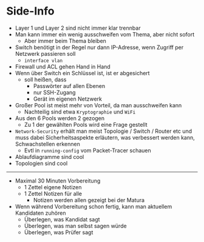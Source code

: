 Side-Info
=========

- Layer 1 und Layer 2 sind nicht immer klar trennbar
- Man kann immer ein wenig ausschweifen vom Thema, aber nicht sofort
    - Aber immer beim Thema bleiben
- Switch benötigt in der Regel nur dann IP-Adresse, wenn Zugriff per Netzwerk passieren soll
    - ``interface vlan``
- Firewall und ACL gehen Hand in Hand
- Wenn über Switch ein Schlüssel ist, ist er abgesichert
    - soll heißen, dass
        - Passwörter auf allen Ebenen
        - nur SSH-Zugang
        - Gerät im eigenen Netzwerk
- Großer Pool ist meist mehr von Vorteil, da man ausschweifen kann
    - Nachteilig sind etwa ``Kryptographie`` und ``WiFi``
- Aus den 6 Pools werden 2 gezogen
    - Zu 1 der gewählten Pools wird eine Frage gestellt
- ``Network-Security`` erhält man meist Topologie / Switch / Router etc und muss dabei Sicherheitsaspekte erläutern, was verbessert werden kann, Schwachstellen erkennen
    - Evtl in ``running-config`` vom Packet-Tracer schauen
- Ablaufdiagramme sind cool
- Topologien sind cool


------


- Maximal 30 Minuten Vorbereitung
    - 1 Zettel eigene Notizen
    - 1 Zettel Notizen für alle
        - Notizen werden allen gezeigt bei der Matura
- Wenn während Vorbereitung schon fertig, kann man aktuellem Kandidaten zuhören
    - Überlegen, was Kandidat sagt
    - Überlegen, was man selbst sagen würde
    - Überlegen, was Prüfer sagt
